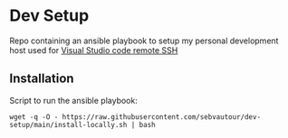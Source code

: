 # Dev Setup
Repo containing an ansible playbook to setup my personal development host used for [Visual Studio code remote SSH](https://code.visualstudio.com/docs/remote/ssh)

## Installation
Script to run the ansible playbook:
```shell
wget -q -O - https://raw.githubusercontent.com/sebvautour/dev-setup/main/install-locally.sh | bash
```